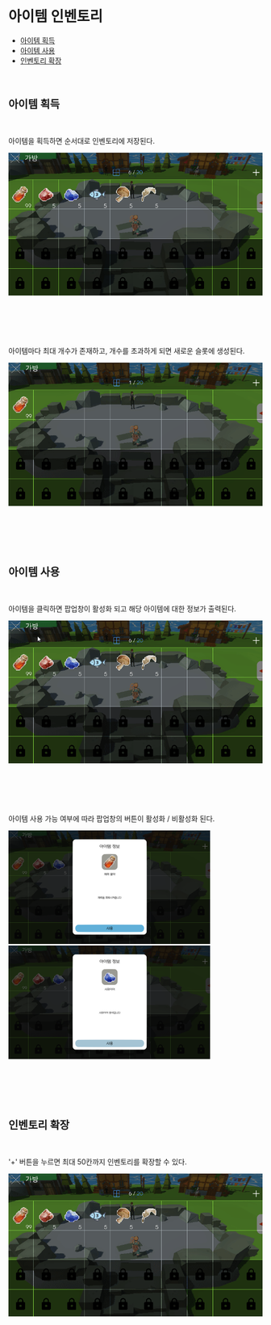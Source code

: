 # 아이템 인벤토리

- [아이템 획득](#아이템-획득) <!-- omit in toc -->
- [아이템 사용](#아이템-사용)
- [인벤토리 확장](#인벤토리-확장)

<br>

## 아이템 획득

<br>

아이템을 획득하면 순서대로 인벤토리에 저장된다.

![인벤토리](inventory.png)

<br>
<br>
<br>
<br>

아이템마다 최대 개수가 존재하고, 개수를 초과하게 되면 새로운 슬롯에 생성된다.

![아이템 추가](./inventory_item_add.gif)

<br>
<br>
<br>
<br>

## 아이템 사용

<br>

아이템을 클릭하면 팝업창이 활성화 되고 해당 아이템에 대한 정보가 출력된다.

![팝업](./inventory_item_popup.gif)

<br>
<br>
<br>
<br>

아이템 사용 가능 여부에 따라 팝업창의 버튼이 활성화 / 비활성화 된다.

<p align="left"> <img src="inventory_item_available.png" width="400"> <img src="inventory_item_unavailable.png" width="400"> </p>

<br>
<br>
<br>
<br>

## 인벤토리 확장

<br>

'+' 버튼을 누르면 최대 50칸까지 인벤토리를 확장할 수 있다.

![확장](./inventory_item_expand.gif)
